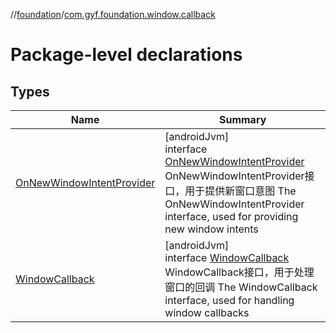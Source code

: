 //[foundation](../../index.md)/[com.gyf.foundation.window.callback](index.md)

# Package-level declarations

## Types

| Name | Summary |
|---|---|
| [OnNewWindowIntentProvider](-on-new-window-intent-provider/index.md) | [androidJvm]<br>interface [OnNewWindowIntentProvider](-on-new-window-intent-provider/index.md)<br>OnNewWindowIntentProvider接口，用于提供新窗口意图 The OnNewWindowIntentProvider interface, used for providing new window intents |
| [WindowCallback](-window-callback/index.md) | [androidJvm]<br>interface [WindowCallback](-window-callback/index.md)<br>WindowCallback接口，用于处理窗口的回调 The WindowCallback interface, used for handling window callbacks |
